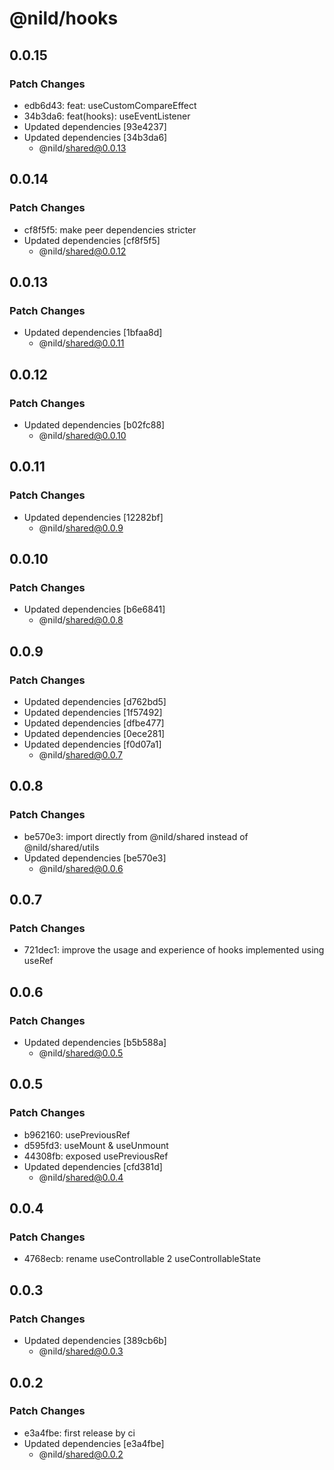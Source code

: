 # @nild/hooks

## 0.0.15

### Patch Changes

- edb6d43: feat: useCustomCompareEffect
- 34b3da6: feat(hooks): useEventListener
- Updated dependencies [93e4237]
- Updated dependencies [34b3da6]
  - @nild/shared@0.0.13

## 0.0.14

### Patch Changes

- cf8f5f5: make peer dependencies stricter
- Updated dependencies [cf8f5f5]
  - @nild/shared@0.0.12

## 0.0.13

### Patch Changes

- Updated dependencies [1bfaa8d]
  - @nild/shared@0.0.11

## 0.0.12

### Patch Changes

- Updated dependencies [b02fc88]
  - @nild/shared@0.0.10

## 0.0.11

### Patch Changes

- Updated dependencies [12282bf]
  - @nild/shared@0.0.9

## 0.0.10

### Patch Changes

- Updated dependencies [b6e6841]
  - @nild/shared@0.0.8

## 0.0.9

### Patch Changes

- Updated dependencies [d762bd5]
- Updated dependencies [1f57492]
- Updated dependencies [dfbe477]
- Updated dependencies [0ece281]
- Updated dependencies [f0d07a1]
  - @nild/shared@0.0.7

## 0.0.8

### Patch Changes

- be570e3: import directly from @nild/shared instead of @nild/shared/utils
- Updated dependencies [be570e3]
  - @nild/shared@0.0.6

## 0.0.7

### Patch Changes

- 721dec1: improve the usage and experience of hooks implemented using useRef

## 0.0.6

### Patch Changes

- Updated dependencies [b5b588a]
  - @nild/shared@0.0.5

## 0.0.5

### Patch Changes

- b962160: usePreviousRef
- d595fd3: useMount & useUnmount
- 44308fb: exposed usePreviousRef
- Updated dependencies [cfd381d]
  - @nild/shared@0.0.4

## 0.0.4

### Patch Changes

- 4768ecb: rename useControllable 2 useControllableState

## 0.0.3

### Patch Changes

- Updated dependencies [389cb6b]
  - @nild/shared@0.0.3

## 0.0.2

### Patch Changes

- e3a4fbe: first release by ci
- Updated dependencies [e3a4fbe]
  - @nild/shared@0.0.2
